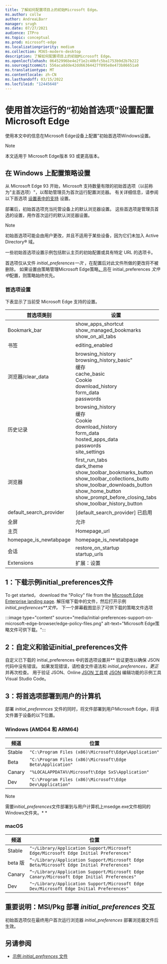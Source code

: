 ```yaml
---
title: 了解如何配置项目上的初始Microsoft Edge。
ms.author: collw
author: AndreaLBarr
manager: srugh
ms.date: 07/27/2021
audience: ITPro
ms.topic: conceptual
ms.prod: microsoft-edge
ms.localizationpriority: medium
ms.collection: M365-modern-desktop
description: 了解如何配置项目上的初始Microsoft Edge。
ms.openlocfilehash: 06452996be4e2f1e2c40bfc5ba1753b9d2b7b222
ms.sourcegitcommit: 556aca8dde42dd66364427f095e8e473b86651a0
ms.translationtype: MT
ms.contentlocale: zh-CN
ms.lasthandoff: 03/15/2022
ms.locfileid: "12445648"
---
```

# <a name="configure-microsoft-edge-using-initial-preferences-settings-for-the-first-run"></a>使用首次运行的“初始首选项”设置配置Microsoft Edge

使用本文中的信息在Microsoft Edge设备上配置"初始首选项Windows设置。

> [!Note]
> 本文适用于 Microsoft Edge版本 93 或更高版本。

## <a name="configure-policy-settings-on-windows"></a>在 Windows 上配置策略设置

从 Microsoft Edge 93 开始，Microsoft 支持数量有限的初始首选项（以前称为"主首选项）"，以帮助管理员为首次运行配置浏览器。 有关详细信息，请参阅以下首选项 [设置表中的支持](#preference-settings) 设置。

部署后，初始首选项充当托管设备上的默认浏览器设置。 这些首选项是管理员首选的设置，用作首次运行的默认浏览器设置。

> [!NOTE]
> 初始首选项可能会由用户更改，并且不适用于某些设备，因为它们未加入 Active Directory® 域。

一些初始首选项设置示例包括默认主页的初始配置或具有特定 URL 的选项卡。

首选项仅从文件 *initial_preferences一次* ，在配置后对此文件所做的更改将不被删除。 如果设置由策略管理Microsoft Edge策略[，](/deployedge/microsoft-edge-policies)且在 initial_preferences *文件中*配置，则策略始终优先。

### <a name="preference-settings"></a>首选项设置

下表显示了当前受 Microsoft Edge 支持的设置。

| 首选项类别 | 设置 |
| - | - |
| Bookmark_bar | show_apps_shortcut<br>show_managed_bookmarks<br>show_on_all_tabs |
| 书签 | editing_enabled |
| 浏览器/clear_data | browsing_history<br>browsing_history_basic"<br>缓存<br>cache_basic<br>Cookie<br>download_history<br>form_data<br>passwords |
| 历史记录 | browsing_history<br>缓存<br>Cookie<br>download_history<br>form_data<br>hosted_apps_data<br>passwords<br>site_settings |
| 浏览器 | first_run_tabs<br>dark_theme<br>show_toolbar_bookmarks_button<br>show_toolbar_collections_butto<br>show_toolbar_downloads_button<br>show_home_button<br>show_prompt_before_closing_tabs<br>show_toolbar_history_button |
| default_search_provider | [default_search_provider] 已启用 |
| 全屏 | 允许 |
| 主页 | Homepage_url |
| homepage_is_newtabpage | homepage_is_newtabpage |
| 会话 | restore_on_startup<br>startup_urls |
| Extensions | 扩展：设置 |

## <a name="1-download-an-example-initial_preferences-file"></a>1：下载示例initial_preferences文件

To get started， download the "Policy" file from the [Microsoft Edge Enterprise landing page](/edge/business/download). 解压缩下载中的文件，然后打开示例*initial_preferences**文件。* 下一个屏幕截图显示了可供下载的策略文件选项

:::image type="content" source="media/initial-preferences-support-on-microsoft-edge-browser/edge-policy-files.png" alt-text="Microsoft Edge策略文件可供下载。":::

## <a name="2-customize-and-validate-the-initial_preferences-file"></a>2：自定义和验证initial_preferences文件

自定义已下载的 initial_preferences 中的首选项设置并** 验证更改以确保 JSON 代码中没有错误。 如果发现错误，请检查文件语法和 *initial_preferences，更正* 并再次检查。 用于验证 JSON、Online [JSON 工具](https://jsonformatter.org/)或 [JSON](https://code.visualstudio.com/docs/languages/json) 编辑功能的示例工具Visual Studio Code。

## <a name="3-deploy-preferences-to-users-computer"></a>3：将首选项部署到用户的计算机

部署 *initial_preferences* 文件的同时，将文件部署到用户Microsoft Edge，将该文件置于设备的以下位置。

### <a name="windows-amd64-and-arm64"></a>Windows (AMD64 和 ARM64) 

| 频道 | 位置 |
| - | - |
| Stable | `"C:\Program Files (x86)\Microsoft\Edge\Application"` |
| Beta | `"C:\Program Files (x86)\Microsoft\Edge Beta\Application"` |
|Canary | `"%LOCALAPPDATA%\Microsoft\Edge SxS\Application"` |
| Dev | `"C:\Program Files (x86)\Microsoft\Edge Dev\Application"` |

> [!NOTE]
> 需要*initial_preferences*文件部署到与用户计算机上msedge.exe文件相同的Windows文件夹。* *  

### <a name="macos"></a>macOS

| 频道 | 位置 |
| - | - |
| Stable | `"~/Library/Application Support/Microsoft Edge/Microsoft Edge Initial Preferences"` |
| beta 版 | `“~/Library/Application Support/Microsoft Edge Beta/Microsoft Edge Initial Preferences"` |
| Canary | `“~/Library/Application Support/Microsoft Edge Canary/Microsoft Edge Initial Preferences"` |
| Dev | `"~/Library/Application Support/Microsoft Edge Dev/Microsoft Edge Initial Preferences"` |

## <a name="important-notes-msi--pkg-deployment-and-initial_preferences-interaction"></a>重要说明：MSI/Pkg 部署 *initial_preferences* 交互

初始首选项仅在最终用户首次运行浏览器 *initial_preferences* 部署浏览器文件后生效。  

## <a name="see-also"></a>另请参阅

- [示例 *initial_prefrences* 文件](/edge/business/download)
